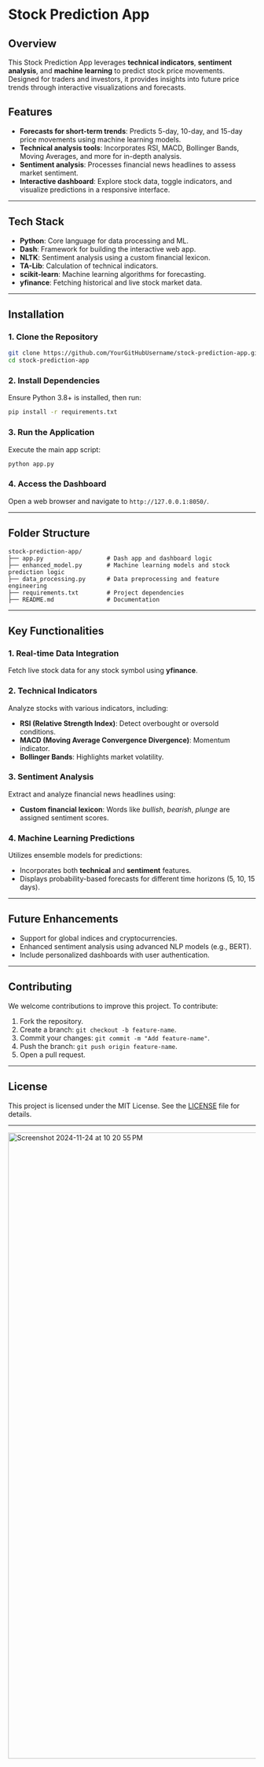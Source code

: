 # **Stock Prediction App**

## **Overview**  
This Stock Prediction App leverages **technical indicators**, **sentiment analysis**, and **machine learning** to predict stock price movements. Designed for traders and investors, it provides insights into future price trends through interactive visualizations and forecasts.  

## **Features**
- **Forecasts for short-term trends**: Predicts 5-day, 10-day, and 15-day price movements using machine learning models.  
- **Technical analysis tools**: Incorporates RSI, MACD, Bollinger Bands, Moving Averages, and more for in-depth analysis.  
- **Sentiment analysis**: Processes financial news headlines to assess market sentiment.  
- **Interactive dashboard**: Explore stock data, toggle indicators, and visualize predictions in a responsive interface.  

---

## **Tech Stack**
- **Python**: Core language for data processing and ML.  
- **Dash**: Framework for building the interactive web app.  
- **NLTK**: Sentiment analysis using a custom financial lexicon.  
- **TA-Lib**: Calculation of technical indicators.  
- **scikit-learn**: Machine learning algorithms for forecasting.  
- **yfinance**: Fetching historical and live stock market data.  

---

## **Installation**
### **1. Clone the Repository**  
```bash
git clone https://github.com/YourGitHubUsername/stock-prediction-app.git
cd stock-prediction-app
```

### **2. Install Dependencies**  
Ensure Python 3.8+ is installed, then run:  
```bash
pip install -r requirements.txt
```

### **3. Run the Application**  
Execute the main app script:  
```bash
python app.py
```

### **4. Access the Dashboard**  
Open a web browser and navigate to `http://127.0.0.1:8050/`.  

---

## **Folder Structure**
```
stock-prediction-app/
├── app.py                  # Dash app and dashboard logic
├── enhanced_model.py       # Machine learning models and stock prediction logic
├── data_processing.py      # Data preprocessing and feature engineering
├── requirements.txt        # Project dependencies
├── README.md               # Documentation
```

---

## **Key Functionalities**
### **1. Real-time Data Integration**
Fetch live stock data for any stock symbol using **yfinance**.  

### **2. Technical Indicators**
Analyze stocks with various indicators, including:
- **RSI (Relative Strength Index)**: Detect overbought or oversold conditions.  
- **MACD (Moving Average Convergence Divergence)**: Momentum indicator.  
- **Bollinger Bands**: Highlights market volatility.  

### **3. Sentiment Analysis**
Extract and analyze financial news headlines using:
- **Custom financial lexicon**: Words like *bullish*, *bearish*, *plunge* are assigned sentiment scores.  

### **4. Machine Learning Predictions**
Utilizes ensemble models for predictions:
- Incorporates both **technical** and **sentiment** features.  
- Displays probability-based forecasts for different time horizons (5, 10, 15 days).  

---

## **Future Enhancements**
- Support for global indices and cryptocurrencies.  
- Enhanced sentiment analysis using advanced NLP models (e.g., BERT).  
- Include personalized dashboards with user authentication.  

---

## **Contributing**
We welcome contributions to improve this project. To contribute:  
1. Fork the repository.  
2. Create a branch: `git checkout -b feature-name`.  
3. Commit your changes: `git commit -m "Add feature-name"`.  
4. Push the branch: `git push origin feature-name`.  
5. Open a pull request.  

---

## **License**
This project is licensed under the MIT License. See the [LICENSE](LICENSE) file for details.

---

<img width="1274" alt="Screenshot 2024-11-24 at 10 20 55 PM" src="https://github.com/user-attachments/assets/385141eb-edbe-4b72-b7b1-04e4642e1458">

